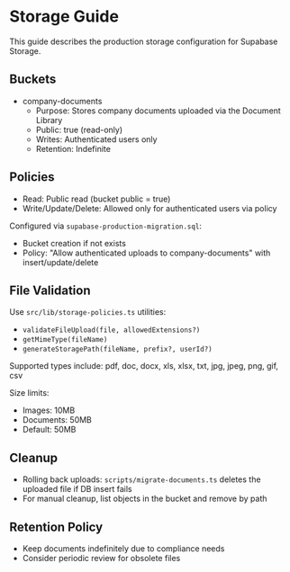 # Storage Guide

This guide describes the production storage configuration for Supabase Storage.

## Buckets

- company-documents
  - Purpose: Stores company documents uploaded via the Document Library
  - Public: true (read-only)
  - Writes: Authenticated users only
  - Retention: Indefinite

## Policies

- Read: Public read (bucket public = true)
- Write/Update/Delete: Allowed only for authenticated users via policy

Configured via `supabase-production-migration.sql`:
- Bucket creation if not exists
- Policy: "Allow authenticated uploads to company-documents" with insert/update/delete

## File Validation

Use `src/lib/storage-policies.ts` utilities:
- `validateFileUpload(file, allowedExtensions?)`
- `getMimeType(fileName)`
- `generateStoragePath(fileName, prefix?, userId?)`

Supported types include: pdf, doc, docx, xls, xlsx, txt, jpg, jpeg, png, gif, csv

Size limits:
- Images: 10MB
- Documents: 50MB
- Default: 50MB

## Cleanup

- Rolling back uploads: `scripts/migrate-documents.ts` deletes the uploaded file if DB insert fails
- For manual cleanup, list objects in the bucket and remove by path

## Retention Policy

- Keep documents indefinitely due to compliance needs
- Consider periodic review for obsolete files
